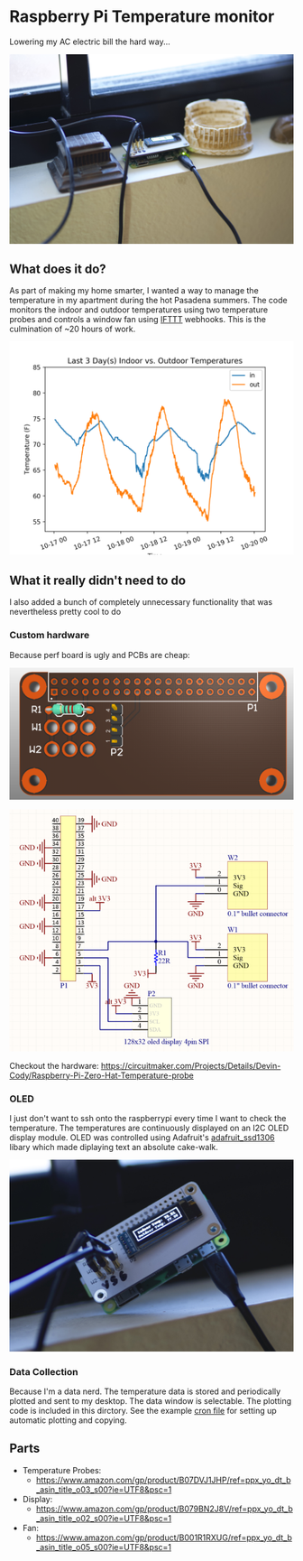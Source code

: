 # Raspberry Pi Temperature monitor

Lowering my AC electric bill the hard way...

![Device in operation](https://github.com/devincody/raspitemp/blob/master/images/InSitu.jpg)

## What does it do?

As part of making my home smarter, I wanted a way to manage the temperature in my apartment during the hot Pasadena summers. The code monitors the indoor and outdoor temperatures using two temperature probes and controls a window fan using [IFTTT](ifttt.com) webhooks. This is the culmination of ~20 hours of work.

![Temperature Plot](https://github.com/devincody/raspitemp/blob/master/images/plot.png)

## What it really didn't need to do

I also added a bunch of completely unnecessary functionality that was nevertheless pretty cool to do

### Custom hardware
Because perf board is ugly and PCBs are cheap:

![PCB](https://github.com/devincody/raspitemp/blob/master/images/PCB_altium.png)

![Shitty Schematic](https://github.com/devincody/raspitemp/blob/master/images/schematic_altium.png)

Checkout the hardware: https://circuitmaker.com/Projects/Details/Devin-Cody/Raspberry-Pi-Zero-Hat-Temperature-probe

### OLED
I just don't want to ssh onto the raspberrypi every time I want to check the temperature. The temperatures are continuously displayed on an I2C OLED display module. OLED was controlled using Adafruit's [adafruit_ssd1306](https://github.com/adafruit/Adafruit_SSD1306) libary which made diplaying text an absolute cake-walk.

![PCB OLED](https://github.com/devincody/raspitemp/blob/master/images/OLED.jpg)

### Data Collection

Because I'm a data nerd. The temperature data is stored and periodically plotted and sent to my desktop. The data window is selectable. The plotting code is included in this dirctory. See the example [cron file](https://github.com/devincody/raspitemp/blob/master/doc/example_cron.txt) for setting up automatic plotting and copying.

## Parts
* Temperature Probes:
  - https://www.amazon.com/gp/product/B07DVJ1JHP/ref=ppx_yo_dt_b_asin_title_o03_s00?ie=UTF8&psc=1
* Display:
  - https://www.amazon.com/gp/product/B079BN2J8V/ref=ppx_yo_dt_b_asin_title_o02_s00?ie=UTF8&psc=1
* Fan:
  - https://www.amazon.com/gp/product/B001R1RXUG/ref=ppx_yo_dt_b_asin_title_o05_s00?ie=UTF8&psc=1

